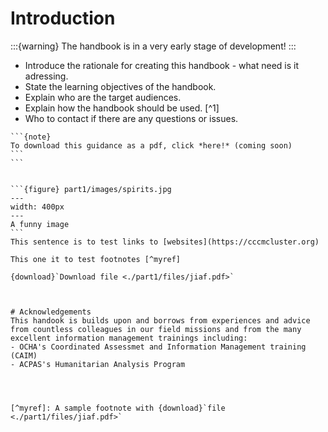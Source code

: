 # Introduction
:::{warning}
The handbook is in a very early stage of development!
:::

- Introduce the rationale for creating this handbook - what need is it adressing.
- State the learning objectives of the handbook.
- Explain who are the target audiences.
- Explain how the handbook should be used. [^1]
- Who to contact if there are any questions or issues.

````{margin}
```{note}
To download this guidance as a pdf, click *here!* (coming soon)
```
```


```{figure} part1/images/spirits.jpg
---
width: 400px
---
A funny image
```
This sentence is to test links to [websites](https://cccmcluster.org)

This one it to test footnotes [^myref]

{download}`Download file <./part1/files/jiaf.pdf>`



# Acknowledgements
This handook is builds upon and borrows from experiences and advice from countless colleagues in our field missions and from the many excellent information management trainings including:
- OCHA's Coordinated Assessmet and Information Management training (CAIM)
- ACPAS's Humanitarian Analysis Program




[^myref]: A sample footnote with {download}`file <./part1/files/jiaf.pdf>`
